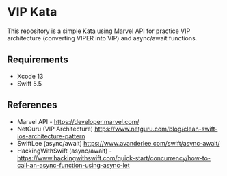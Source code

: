 # VIP Kata
This repository is a simple Kata using Marvel API for practice VIP architecture (converting VIPER into VIP) and async/await functions.

## Requirements
 - Xcode 13 
 - Swift 5.5
 
## References

 - Marvel API - https://developer.marvel.com/ 
 - NetGuru (VIP Architecture) https://www.netguru.com/blog/clean-swift-ios-architecture-pattern 
 - SwiftLee (async/await) https://www.avanderlee.com/swift/async-await/ 
 - HackingWithSwift (async/await) - https://www.hackingwithswift.com/quick-start/concurrency/how-to-call-an-async-function-using-async-let
